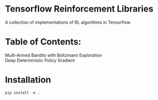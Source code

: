 # Tensorflow Reinforcement Libraries
A collection of implementations of RL algorithms in Tensorflow.

# Table of Contents:
Multi-Armed Bandits with Boltzmann Exploration  
Deep Deterministic Policy Gradient

# Installation
```pip install -e .```
